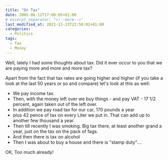 ```yaml
---
title: "On Tax"
date: 2005-06-12T17:08:05+01:00
# excerpt_separator: "<!--more-->"
last_modified_at: 2021-11-23T22:50:02+01:00
categories:
  - Politics
tags:
  - Tax
  - Money
---
```

Well, lately I had some thoughts about tax. Did it ever occur to you that we are paying more and more and more tax?

Apart from the fact that tax rates are going higher and higher (if you take a look at the last 50 years or so and compare) let's look at this as well:
- We pay income tax. 
- Then, with the money left over we buy things - and pay VAT - 17 1/2 percent, again taken out of the left over.
- In addition we pay road tax for our car, 170 pounds a year
- plus 42 pence of tax on every Liter we put in. That can add up to another few thousand a year.
- Then till recently I was smoking. Big tax there, at least another grand a year, just on the tax on the pack of fags.
- And then there is tax on alcohol
- Then I was about to buy a house and there is "stamp duty"....

OK, Too much already!
